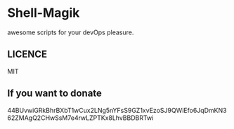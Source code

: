 # Shell-Magik

awesome scripts for your devOps pleasure.

## LICENCE

MIT

## If you want to donate

44BUvwiGRkBhrBXbT1wCux2LNg5nYFsS9GZ1xvEzoSJ9QWiEfo6JqDmKN362ZMAgQ2CHwSsM7e4rwLZPTKx8LhvBBDBRTwi